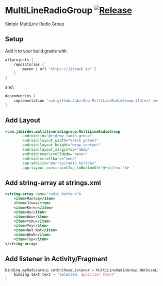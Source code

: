 # MultiLineRadioGroup [![Release](https://jitpack.io/v/jitpack/maven-simple.svg?style=flat-square)](https://www.jitpack.io/#JabirDev/MultiLineRadioGroup/0.1.0)
Simple MultiLine Radio Group

## Setup
Add it to your build.gradle with:
```gradle
allprojects {
    repositories {
        maven { url "https://jitpack.io" }
    }
}
```
and:

```gradle
dependencies {
    implementation 'com.github.JabirDev:MultiLineRadioGroup:{latest version}'
}
```

## Add Layout
```xml
<com.jabirdev.multilineradiogroup.MultiLineRadioGroup
        android:id="@+id/my_radio_group"
        android:layout_width="match_parent"
        android:layout_height="wrap_content"
        android:layout_marginTop="16dp"
        android:overScrollMode="never"
        android:scrollbars="none"
        app:addList="@array/radio_buttons"
        app:layout_constraintTop_toBottomOf="@+id/text"/>
```

## Add string-array at strings.xml
```xml
<string-array name="radio_buttons">
    <item>Mantap</item>
    <item>Jiwa</item>
    <item>Keren</item>
    <item>Uy</item>
    <item>Wow</item>
    <item>Yuhu</item>
    <item>Yey</item>
    <item>Net Not</item>
    <item>Wkwk</item>
    <item>Top</item>
</string-array>
```
## Add listener in Activity/Fragment
```kotlin
binding.myRadioGroup.setOnChoseListener = MultiLineRadioGroup.OnChoseListener {position, text ->
    binding.text.text = "Selected: $position $text"
}
```
